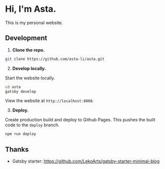 # Hi, I'm Asta.

This is my personal website.

## Development

1. **Clone the repo.**

```sh
git clone https://github.com/asta-li/asta.git
```

2. **Develop locally.**

Start the website locally.
```sh
cd asta
gatsby develop
```
View the website at `http://localhost:8000`.

3. **Deploy.**

Create production build and deploy to Github Pages.
This pushes the built code to the `deploy` branch.
```sh
npm run deploy
```

## Thanks

- Gatsby starter: https://github.com/LekoArts/gatsby-starter-minimal-blog
